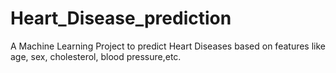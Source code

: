 # Heart_Disease_prediction
A Machine Learning Project to predict Heart Diseases based on features like age, sex, cholesterol, blood pressure,etc.
